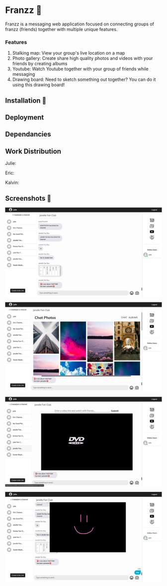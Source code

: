# Franzz 🤗

Franzz is a messaging web application focused on connecting groups of franzz (friends) together with multiple unique features.

### Features

1. Stalking map: View your group's live location on a map
2. Photo gallery: Create share high quality photos and videos with your friends by creating albums
3. Youtube: Watch Youtube together with your group of friends while messaging
4. Drawing board: Need to sketch something out together? You can do it using this drawing board!

## Installation 👾

## Deployment

## Dependancies

## Work Distribution

Julie:

Eric:

Kalvin:

## Screenshots 📸

!["Chat display upon signing in"](docs/Chat.png)

!["Photo gallery"](docs/photos.png)

!["Youtube"](docs/Youtube.png)

!["Drawing board"](docs/drawing.png)
